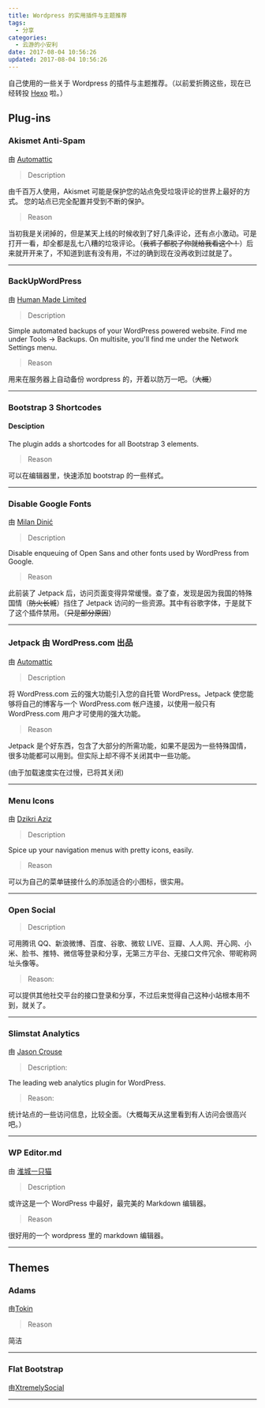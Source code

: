 ```yaml
---
title: Wordpress 的实用插件与主题推荐
tags:
  - 分享
categories:
  - 云游的小安利
date: 2017-08-04 10:56:26
updated: 2017-08-04 10:56:26
---
```


自己使用的一些关于 Wordpress 的插件与主题推荐。（以前爱折腾这些，现在已经转投 [Hexo](https://hexo.io) 啦。）

<!-- more -->

## Plug-ins

### Akismet Anti-Spam

由 [Automattic](http://automattic.com/wordpress-plugins/)

> Description

由千百万人使用，Akismet 可能是保护您的站点免受垃圾评论的世界上最好的方式。 您的站点已完全配置并受到不断的保护。

> Reason

当初我是关闭掉的，但是某天上线的时候收到了好几条评论，还有点小激动。可是打开一看，却全都是乱七八糟的垃圾评论。（~~我裤子都脱了你就给我看这个！~~）后来就开开来了，不知道到底有没有用，不过的确到现在没再收到过就是了。

---

### BackUpWordPress

由 [Human Made Limited](http://hmn.md/)

> Description

Simple automated backups of your WordPress powered website. Find me under Tools → Backups. On multisite, you'll find me under the Network Settings menu.

> Reason

用来在服务器上自动备份 wordpress 的，开着以防万一吧。（~~大概~~）

---

### Bootstrap 3 Shortcodes

#### Desciption

The plugin adds a shortcodes for all Bootstrap 3 elements.

> Reason

可以在编辑器里，快速添加 bootstrap 的一些样式。

---

### Disable Google Fonts

由 [Milan Dinić](http://blog.milandinic.com/)

> Description

Disable enqueuing of Open Sans and other fonts used by WordPress from Google.

> Reason

此前装了 Jetpack 后，访问页面变得异常缓慢。查了查，发现是因为我国的特殊国情（~~防火长城~~）挡住了 Jetpack 访问的一些资源。其中有谷歌字体，于是就下了这个插件禁用。（~~只是部分原因~~）

---

### Jetpack 由 WordPress.com 出品

由 [Automattic](https://jetpack.com/)

> Description

将 WordPress.com 云的强大功能引入您的自托管 WordPress。Jetpack 使您能够将自己的博客与一个 WordPress.com 帐户连接，以使用一般只有 WordPress.com 用户才可使用的强大功能。

> Reason

Jetpack 是个好东西，包含了大部分的所需功能，如果不是因为一些特殊国情，很多功能都可以用到。但实际上却不得不关闭其中一些功能。

(由于加载速度实在过慢，已将其关闭)

---

### Menu Icons

由 [Dzikri Aziz](http://kucrut.org/)

> Description

Spice up your navigation menus with pretty icons, easily.

> Reason

可以为自己的菜单链接什么的添加适合的小图标，很实用。

---

### Open Social

> Description

可用腾讯 QQ、新浪微博、百度、谷歌、微软 LIVE、豆瓣、人人网、开心网、小米、脸书、推特、微信等登录和分享，无第三方平台、无接口文件冗余、带昵称网址头像等。

> Reason:

可以提供其他社交平台的接口登录和分享，不过后来觉得自己这种小站根本用不到，就关了。

---

### Slimstat Analytics

由 [Jason Crouse](http://www.wp-slimstat.com/)

> Description:

The leading web analytics plugin for WordPress.

> Reason:

统计站点的一些访问信息，比较全面。（大概每天从这里看到有人访问会很高兴吧。）

---

### WP Editor.md

由 [淮城一只猫](https://iiong.com/)

> Description

或许这是一个 WordPress 中最好，最完美的 Markdown 编辑器。

> Reason

很好用的一个 wordpress 里的 markdown 编辑器。

---

## Themes

### Adams

由[Tokin](https://biji.io/)

> Reason

简洁

---

### Flat Bootstrap

由[XtremelySocial](http://xtremelysocial.com/)

---
